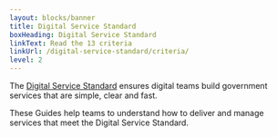 ```yaml
---
layout: blocks/banner
title: Digital Service Standard
boxHeading: Digital Service Standard
linkText: Read the 13 criteria
linkUrl: /digital-service-standard/criteria/
level: 2
---
```


The [Digital Service Standard](/digital-service-standard/) ensures digital teams build government services that are simple, clear and fast.

These Guides help teams to understand how to deliver and manage services that meet the Digital Service Standard.
